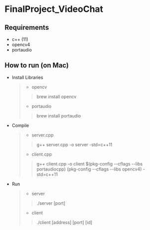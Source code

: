 # FinalProject_VideoChat
## Requirements
- c++ (11)
- opencv4
- portaudio

## How to run (on Mac)
- Install Libraries
  > - opencv
  > > brew install opencv 
  > - portaudio
  > > brew install portaudio
- Compile
  > - server.cpp
  > > g++ server.cpp -o server -std=c++11
  > - client.cpp
  > > g++ client.cpp -o client $(pkg-config --cflags --libs portaudiocpp) (pkg-config --cflags --libs opencv4) -std=c++11
- Run
  > - server
  > > ./server [port]
  > - client
  > > ./client [address] [port] [id] 
